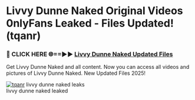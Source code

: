 # Livvy Dunne Naked Original Videos 0nlyFans Leaked - Files Updated! (tqanr)

<h3>🔴 CLICK HERE 🌐==►► <a href="https://tinyurl.com/yckcrads" rel="nofollow">Livvy Dunne Naked Updated Files</a></h3>

Get Livvy Dunne Naked and all content. Now you can access all videos and pictures of Livvy Dunne Naked. New Updated Files 2025!

[![tqanr](https://i.imgur.com/hpKpOFt.gif)](https://tinyurl.com/yckcrads)
livvy dunne naked leaks<br>
livvy dunne naked leaked